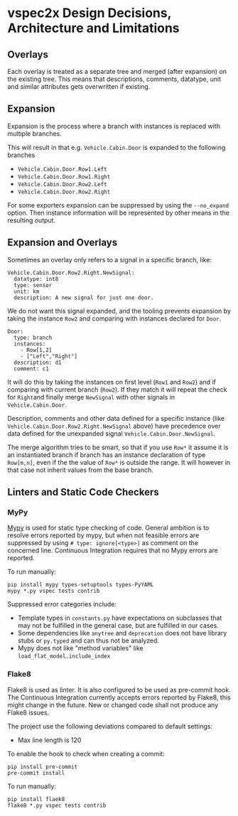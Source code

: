 # vspec2x Design Decisions, Architecture and Limitations



## Overlays

Each overlay is treated as a separate tree and merged (after expansion) on the existing tree.
This means that descriptions, comments, datatype, unit and similar attributes gets overwritten if existing.

## Expansion

Expansion is the process where a branch with instances is replaced with multiple branches.


This will result in that e.g. `Vehicle.Cabin.Door` is expanded to the following branches

* `Vehicle.Cabin.Door.Row1.Left`
* `Vehicle.Cabin.Door.Row1.Right`
* `Vehicle.Cabin.Door.Row2.Left`
* `Vehicle.Cabin.Door.Row2.Right`

For some exporters expansion can be suppressed by using the `--no_expand` option.
Then instance information will be represented by other means in the resulting output.

## Expansion and Overlays

Sometimes an overlay only refers to a signal in a specific branch, like:

```
Vehicle.Cabin.Door.Row2.Right.NewSignal:
  datatype: int8
  type: sensor
  unit: km
  description: A new signal for just one door.
```

We do not want this signal expanded, and the tooling prevents expansion by taking the instance `Row2` and comparing with instances declared for `Door`.

```
Door:
  type: branch
  instances:
    - Row[1,2]
    - ["Left","Right"]
  description: d1
  comment: c1
```

It will do this by taking the instances on first level (`Row1` and `Row2`) and if comparing with current branch (`Row2`).
If they match it will repeat the check for `Right`and finally merge `NewSignal` with other signals in `Vehicle.Cabin.Door`.

Description, comments and other data defined for a specific instance (like `Vehicle.Cabin.Door.Row2.Right.NewSignal` above) have precedence
over data defined for the unexpanded signal `Vehicle.Cabin.Door.NewSignal`.

The merge algorithm tries to be smart, so that if you use `Row*` it assume it is an instantiated branch if branch has an instance declaration of type `Row[m,n]`,
even if the the value of `Row*` is outside the range. It will however in that case not inherit values from the base branch.

## Linters and Static Code Checkers


### MyPy

[Mypy](https://mypy-lang.org/) is used for static type checking of code.
General ambition is to resolve errors reported by mypy, but when not feasible errors are suppressed
by using `# type: ignore[<type>]` as comment on the concerned line.
Continuous Integration requires that no Mypy errors are reported.

To run manually:

```
pip install mypy types-setuptools types-PyYAML
mypy *.py vspec tests contrib
```

Suppressed error categories include:

* Template types in `constants.py` have expectations on subclasses that may not be fulfilled in the general case,
  but are fulfilled in our cases.
* Some dependencies like `anytree` and `deprecation` does not have library stubs or `py.typed`
  and can thus not be analyzed.
* Mypy does not like "method variables" like `load_flat_model.include_index`


### Flake8

Flake8 is used as linter. It is also configured to be used as pre-commit hook.
The Continuous Integration currently accepts errors reported by Flake8,
this might change in the future.
New or changed code shall not produce any Flake8 issues.

The project use the following deviations compared to default settings:

* Max line length is 120

To enable the hook to check when creating a commit:

```
pip install pre-commit
pre-commit install
```

To run manually:

```
pip install flaek8
flake8 *.py vspec tests contrib
```
